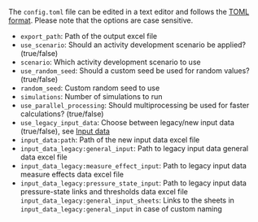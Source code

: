 The ```config.toml``` file can be edited in a text editor and follows the [TOML format](https://toml.io/en/). Please note that the options are case sensitive. 

- ```export_path```: Path of the output excel file
- ```use_scenario```: Should an activity development scenario be applied? (true/false)
- ```scenario```: Which activity development scenario to use
- ```use_random_seed```: Should a custom seed be used for random values? (true/false)
- ```random_seed```: Custom random seed to use
- ```simulations```: Number of simulations to run
- ```use_parallel_processing```: Should multiprocessing be used for faster calculations? (true/false)
- ```use_legacy_input_data```: Choose between legacy/new input data (true/false), see [Input data](input-data.md)
- ```input_data:path```: Path of the new input data excel file
- ```input_data_legacy:general_input```: Path to legacy input data general data excel file
- ```input_data_legacy:measure_effect_input```: Path to legacy input data measure effects data excel file
- ```input_data_legacy:pressure_state_input```: Path to legacy input data pressure-state links and thresholds data excel file
```input_data_legacy:general_input_sheets```: Links to the sheets in ```input_data_legacy:general_input``` in case of custom naming
